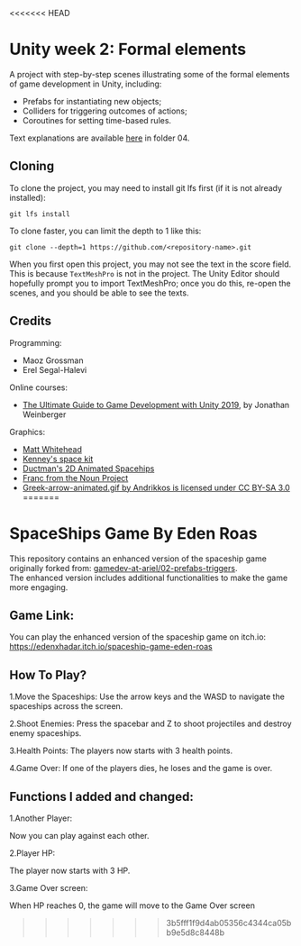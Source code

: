 <<<<<<< HEAD
# Unity week 2: Formal elements

A project with step-by-step scenes illustrating some of the formal elements of game development in Unity, including: 

* Prefabs for instantiating new objects;
* Colliders for triggering outcomes of actions;
* Coroutines for setting time-based rules.

Text explanations are available 
[here](https://github.com/gamedev-at-ariel/gamedev-5782) in folder 04.

## Cloning
To clone the project, you may need to install git lfs first (if it is not already installed):

    git lfs install 

To clone faster, you can limit the depth to 1 like this:

    git clone --depth=1 https://github.com/<repository-name>.git

When you first open this project, you may not see the text in the score field.
This is because `TextMeshPro` is not in the project.
The Unity Editor should hopefully prompt you to import TextMeshPro;
once you do this, re-open the scenes, and you should be able to see the texts.



## Credits

Programming:
* Maoz Grossman
* Erel Segal-Halevi

Online courses:
* [The Ultimate Guide to Game Development with Unity 2019](https://www.udemy.com/the-ultimate-guide-to-game-development-with-unity/), by Jonathan Weinberger

Graphics:
* [Matt Whitehead](https://ccsearch.creativecommons.org/photos/7fd4a37b-8d1a-4d4c-80a2-4ca4a3839941)
* [Kenney's space kit](https://kenney.nl/assets/space-kit)
* [Ductman's 2D Animated Spacehips](https://assetstore.unity.com/packages/2d/characters/2d-animated-spaceships-96852)
* [Franc from the Noun Project](https://commons.wikimedia.org/w/index.php?curid=64661575)
* [Greek-arrow-animated.gif by Andrikkos is licensed under CC BY-SA 3.0](https://search.creativecommons.org/photos/2db102af-80d0-4ec8-9171-1ac77d2565ce)
=======
# SpaceShips Game By Eden Roas
This repository contains an enhanced version of the spaceship game originally forked from: [gamedev-at-ariel/02-prefabs-triggers](https://github.com/gamedev-at-ariel/02-prefabs-triggers).                             
The enhanced version includes additional functionalities to make the game more engaging.

## Game Link:
You can play the enhanced version of the spaceship game on itch.io: https://edenxhadar.itch.io/spaceship-game-eden-roas

 ## How To Play?
 1.Move the Spaceships: Use the arrow keys and the WASD to navigate the spaceships across the screen.
 
 2.Shoot Enemies: Press the spacebar and Z to shoot projectiles and destroy enemy spaceships.
 
 3.Health Points: The players now starts with 3 health points.
 
 4.Game Over: If one of the players dies, he loses and the game is over.
 

 ## Functions I added and changed:
 1.Another Player:
 
 Now you can play against each other.
 
 2.Player HP:
 
 The player now starts with 3 HP.
 
 3.Game Over screen:
 
 When HP reaches 0, the game will move to the Game Over screen
 
>>>>>>> 3b5fff1f9d4ab05356c4344ca05bb9e5d8c8448b
